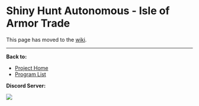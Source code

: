 # Shiny Hunt Autonomous - Isle of Armor Trade

This page has moved to the [wiki](https://github.com/PokemonAutomation/SwSh-Arduino/wiki/Advanced:-ShinyHuntAutonomous-IoATrade).

<hr>

**Back to:**
- [Project Home](/README.md)
- [Program List](/Documentation/ProgramList.md)

**Discord Server:** 

[<img src="https://canary.discordapp.com/api/guilds/695809740428673034/widget.png?style=banner2">](https://discord.gg/cQ4gWxN)
